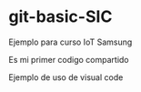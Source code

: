# git-basic-SIC
Ejemplo para curso IoT Samsung 

Es mi primer codigo compartido


Ejemplo de uso de visual code